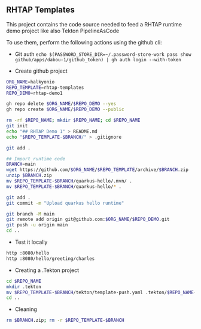 ## RHTAP Templates

This project contains the code source needed to feed a RHTAP runtime demo project like also Tekton PipelineAsCode

To use them, perform the following actions using the github cli:

- Git auth
`echo $(PASSWORD_STORE_DIR=~/.password-store-work pass show github/apps/dabou-1/github_token) | gh auth login --with-token`

- Create github project

```bash
ORG_NAME=halkyonio
REPO_TEMPLATE=rhtap-templates
REPO_DEMO=rhtap-demo1

gh repo delete $ORG_NAME/$REPO_DEMO --yes
gh repo create $ORG_NAME/$REPO_DEMO --public

rm -rf $REPO_NAME; mkdir $REPO_NAME; cd $REPO_NAME
git init
echo "## RHTAP Demo 1" > README.md
echo "$REPO_TEMPLATE-$BRANCH/" > .gitignore

git add .

## Import runtime code
BRANCH=main
wget https://github.com/$ORG_NAME/$REPO_TEMPLATE/archive/$BRANCH.zip
unzip $BRANCH.zip
mv $REPO_TEMPLATE-$BRANCH/quarkus-hello/.mvn/ .
mv $REPO_TEMPLATE-$BRANCH/quarkus-hello/* .

git add .
git commit -m "Upload quarkus hello runtime"

git branch -M main
git remote add origin git@github.com:$ORG_NAME/$REPO_DEMO.git
git push -u origin main
cd ..
```
- Test it locally
```bash
http :8080/hello
http :8080/hello/greeting/charles
```
- Creating a .Tekton project
```bash
cd $REPO_NAME
mkdir .tekton
mv $REPO_TEMPLATE-$BRANCH/tekton/template-push.yaml .tekton/$REPO_NAME-push.yaml
cd ..
```

- Cleaning
```bash
rm $BRANCH.zip; rm -r $REPO_TEMPLATE-$BRANCH
```



